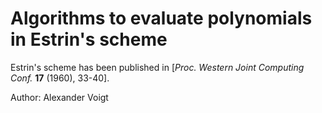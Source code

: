Algorithms to evaluate polynomials in Estrin's scheme
=====================================================

Estrin's scheme has been published in
[*Proc. Western Joint Computing Conf.* **17** (1960), 33-40].

Author: Alexander Voigt
